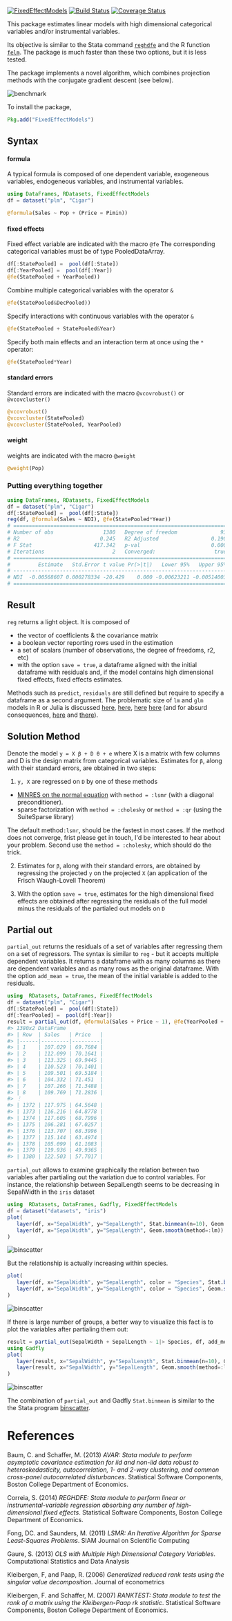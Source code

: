[![FixedEffectModels](http://pkg.julialang.org/badges/FixedEffectModels_0.5.svg)](http://pkg.julialang.org/?pkg=FixedEffectModels)
[![Build Status](https://travis-ci.org/matthieugomez/FixedEffectModels.jl.svg?branch=master)](https://travis-ci.org/matthieugomez/FixedEffectModels.jl)
[![Coverage Status](https://coveralls.io/repos/matthieugomez/FixedEffectModels.jl/badge.svg?branch=master)](https://coveralls.io/r/matthieugomez/FixedEffectModels.jl?branch=master)

This package estimates linear models with high dimensional categorical variables and/or instrumental variables. 

Its objective is similar to the Stata command [`reghdfe`](https://github.com/sergiocorreia/reghdfe) and the R function [`felm`](https://cran.r-project.org/web/packages/lfe/lfe.pdf). The package is much faster than these two options, but it is less tested.

The package implements a novel algorithm, which combines projection methods with the conjugate gradient descent (see below).

![benchmark](https://cdn.rawgit.com/matthieugomez/FixedEffectModels.jl/4c7d1db39377f1ee649624c909c9017f92484114/benchmark/result.svg)

To install the package, 

```julia
Pkg.add("FixedEffectModels")
```

## Syntax
#### formula
A typical formula is composed of one dependent variable, exogeneous variables, endogeneous variables, and instrumental variables.
```julia
using DataFrames, RDatasets, FixedEffectModels
df = dataset("plm", "Cigar")

@formula(Sales ~ Pop + (Price = Pimin))
```
#### fixed effects

Fixed effect variable are indicated with the macro `@fe`
The corresponding categorical variables must be of type PooledDataArray.

```julia
df[:StatePooled] =  pool(df[:State])
df[:YearPooled] =  pool(df[:Year])
@fe(StatePooled + YearPooled))
```
Combine multiple categorical variables with the operator `&` 
```julia
@fe(StatePooled&DecPooled))
```
Specify interactions with continuous variables  with the operator `&`
```julia
@fe(StatePooled + StatePooled&Year)
```
Specify both main effects and an interaction term at once using the `*` operator:
```julia
@fe(StatePooled*Year)
```

#### standard errors

Standard errors are indicated with the macro `@vcovrobust()` or `@vcovcluster()`
```julia
@vcovrobust()
@vcovcluster(StatePooled)
@vcovcluster(StatePooled, YearPooled)
```

#### weight
weights are indicated with the macro `@weight`
```julia
@weight(Pop)
```

###  Putting everything together
```julia
using DataFrames, RDatasets, FixedEffectModels
df = dataset("plm", "Cigar")
df[:StatePooled] =  pool(df[:State])
reg(df, @formula(Sales ~ NDI), @fe(StatePooled*Year))
# =====================================================================
# Number of obs                1380   Degree of freedom              93
# R2                          0.245   R2 Adjusted                 0.190
# F Stat                    417.342   p-val                       0.000
# Iterations                      2   Converged:                   true
# =====================================================================
#         Estimate   Std.Error t value Pr(>|t|)   Lower 95%   Upper 95%
# ---------------------------------------------------------------------
# NDI  -0.00568607 0.000278334 -20.429    0.000 -0.00623211 -0.00514003
# =====================================================================
```

## Result
`reg` returns a light object. It is composed of 
 
  - the vector of coefficients & the covariance matrix
  - a boolean vector reporting rows used in the estimation
  - a set of scalars (number of observations, the degree of freedoms, r2, etc)
  - with the option `save = true`, a dataframe aligned with the initial dataframe with residuals and, if the model contains high dimensional fixed effects, fixed effects estimates.




Methods such as `predict`, `residuals` are still defined but require to specify a dataframe as a second argument.  The problematic size of `lm` and `glm` models in R or Julia is discussed [here](http://www.r-bloggers.com/trimming-the-fat-from-glm-models-in-r/), [here](https://blogs.oracle.com/R/entry/is_the_size_of_your), [here](http://stackoverflow.com/questions/21896265/how-to-minimize-size-of-object-of-class-lm-without-compromising-it-being-passe) [here](http://stackoverflow.com/questions/15260429/is-there-a-way-to-compress-an-lm-class-for-later-prediction) (and for absurd consequences, [here](http://stackoverflow.com/questions/26010742/using-stargazer-with-memory-greedy-glm-objects) and [there](http://stackoverflow.com/questions/22577161/not-enough-ram-to-run-stargazer-the-normal-way)).



## Solution Method
Denote the model `y = X β + D θ + e` where X is a matrix with few columns and D is the design matrix from categorical variables. Estimates for `β`, along with their standard errors, are obtained in two steps:

1. `y, X`  are regressed on `D` by one of these methods
  - [MINRES on the normal equation](http://web.stanford.edu/group/SOL/software/lsmr/) with `method = :lsmr` (with a diagonal preconditioner).
  - sparse factorization with `method = :cholesky` or `method = :qr` (using the SuiteSparse library)

  The default method`:lsmr`, should be the fastest in most cases. If the method does not converge, frist please get in touch, I'd be interested to hear about your problem.  Second use the `method = :cholesky`, which should do the trick.

2.  Estimates for `β`, along with their standard errors, are obtained by regressing the projected `y` on the projected `X` (an application of the Frisch Waugh-Lovell Theorem)

3. With the option `save = true`, estimates for the high dimensional fixed effects are obtained after regressing the residuals of the full model minus the residuals of the partialed out models on `D`



## Partial out

`partial_out` returns the residuals of a set of variables after regressing them on a set of regressors. The syntax is similar to `reg` - but it accepts multiple dependent variables. It returns a dataframe with as many columns as there are dependent variables and as many rows as the original dataframe. With the option `add_mean = true`, the mean of the initial variable is added to the residuals.


```julia
using  RDatasets, DataFrames, FixedEffectModels
df = dataset("plm", "Cigar")
df[:StatePooled] =  pool(df[:State])
df[:YearPooled] =  pool(df[:Year])
result = partial_out(df, @formula(Sales + Price ~ 1), @fe(YearPooled + StatePooled), add_mean = true)
#> 1380x2 DataFrame
#> | Row  | Sales   | Price   |
#> |------|---------|---------|
#> | 1    | 107.029 | 69.7684 |
#> | 2    | 112.099 | 70.1641 |
#> | 3    | 113.325 | 69.9445 |
#> | 4    | 110.523 | 70.1401 |
#> | 5    | 109.501 | 69.5184 |
#> | 6    | 104.332 | 71.451  |
#> | 7    | 107.266 | 71.3488 |
#> | 8    | 109.769 | 71.2836 |
#> ⋮
#> | 1372 | 117.975 | 64.5648 |
#> | 1373 | 116.216 | 64.8778 |
#> | 1374 | 117.605 | 68.7996 |
#> | 1375 | 106.281 | 67.0257 |
#> | 1376 | 113.707 | 68.3996 |
#> | 1377 | 115.144 | 63.4974 |
#> | 1378 | 105.099 | 61.1083 |
#> | 1379 | 119.936 | 49.9365 |
#> | 1380 | 122.503 | 57.7017 |
```

`partial_out` allows to examine graphically the relation between two variables after partialing out the variation due to control variables. For instance, the relationship between SepalLength seems to be decreasing in SepalWidth in the `iris` dataset
```julia
using  RDatasets, DataFrames, Gadfly, FixedEffectModels
df = dataset("datasets", "iris")
plot(
   layer(df, x="SepalWidth", y="SepalLength", Stat.binmean(n=10), Geom.point),
   layer(df, x="SepalWidth", y="SepalLength", Geom.smooth(method=:lm))
)
```
![binscatter](http://cdn.rawgit.com/matthieugomez/FixedEffectModels.jl/master/benchmark/first.svg)

But the relationship is actually increasing within species.
```julia
plot(
   layer(df, x="SepalWidth", y="SepalLength", color = "Species", Stat.binmean(n=10), Geom.point),
   layer(df, x="SepalWidth", y="SepalLength", color = "Species", Geom.smooth(method=:lm))
)
```
![binscatter](https://cdn.rawgit.com/matthieugomez/FixedEffectModels.jl/9a12681d81f9d713cec3b88b1abf362cdddb9a14/benchmark/second.svg)


If there is large number of groups, a better way to visualize this fact is to plot the variables after partialing them out:
```julia
result = partial_out(SepalWidth + SepalLength ~ 1|> Species, df, add_mean = true)
using Gadfly
plot(
   layer(result, x="SepalWidth", y="SepalLength", Stat.binmean(n=10), Geom.point),
   layer(result, x="SepalWidth", y="SepalLength", Geom.smooth(method=:lm))
)
```
![binscatter](https://cdn.rawgit.com/matthieugomez/FixedEffectModels.jl/9a12681d81f9d713cec3b88b1abf362cdddb9a14/benchmark/third.svg)

The combination of `partial_out` and Gadfly `Stat.binmean` is similar to the the Stata program [binscatter](https://michaelstepner.com/binscatter/).





# References

Baum, C. and Schaffer, M. (2013) *AVAR: Stata module to perform asymptotic covariance estimation for iid and non-iid data robust to heteroskedasticity, autocorrelation, 1- and 2-way clustering, and common cross-panel autocorrelated disturbances*. Statistical Software Components, Boston College Department of Economics.

Correia, S. (2014) *REGHDFE: Stata module to perform linear or instrumental-variable regression absorbing any number of high-dimensional fixed effects*. Statistical Software Components, Boston College Department of Economics.

Fong, DC. and Saunders, M. (2011) *LSMR: An Iterative Algorithm for Sparse Least-Squares Problems*.  SIAM Journal on Scientific Computing

Gaure, S. (2013) *OLS with Multiple High Dimensional Category Variables*. Computational Statistics and Data Analysis

Kleibergen, F, and Paap, R. (2006) *Generalized reduced rank tests using the singular value decomposition.* Journal of econometrics 

Kleibergen, F. and Schaffer, M.  (2007) *RANKTEST: Stata module to test the rank of a matrix using the Kleibergen-Paap rk statistic*. Statistical Software Components, Boston College Department of Economics.




